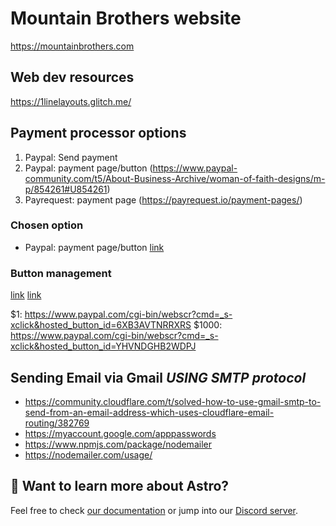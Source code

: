 # Mountain Brothers website

https://mountainbrothers.com

## Web dev resources

https://1linelayouts.glitch.me/

## Payment processor options

1. Paypal: Send payment
1. Paypal: payment page/button (https://www.paypal-community.com/t5/About-Business-Archive/woman-of-faith-designs/m-p/854261#U854261)
1. Payrequest: payment page (https://payrequest.io/payment-pages/)

### Chosen option

- Paypal: payment page/button [link](https://www.paypal.com/buttons)

### Button management

[link](https://www.paypal.com/ca/cgi-bin/webscr?cmd=_button-management)
[link](https://www.paypal.com/buttons/)

$1: https://www.paypal.com/cgi-bin/webscr?cmd=_s-xclick&hosted_button_id=6XB3AVTNRRXRS
$1000: https://www.paypal.com/cgi-bin/webscr?cmd=_s-xclick&hosted_button_id=YHVNDGHB2WDPJ

## Sending Email via Gmail *USING SMTP protocol*

- https://community.cloudflare.com/t/solved-how-to-use-gmail-smtp-to-send-from-an-email-address-which-uses-cloudflare-email-routing/382769
- https://myaccount.google.com/apppasswords
- https://www.npmjs.com/package/nodemailer
- https://nodemailer.com/usage/

## 👀 Want to learn more about Astro?

Feel free to check [our documentation](https://docs.astro.build) or jump into our [Discord server](https://astro.build/chat).

